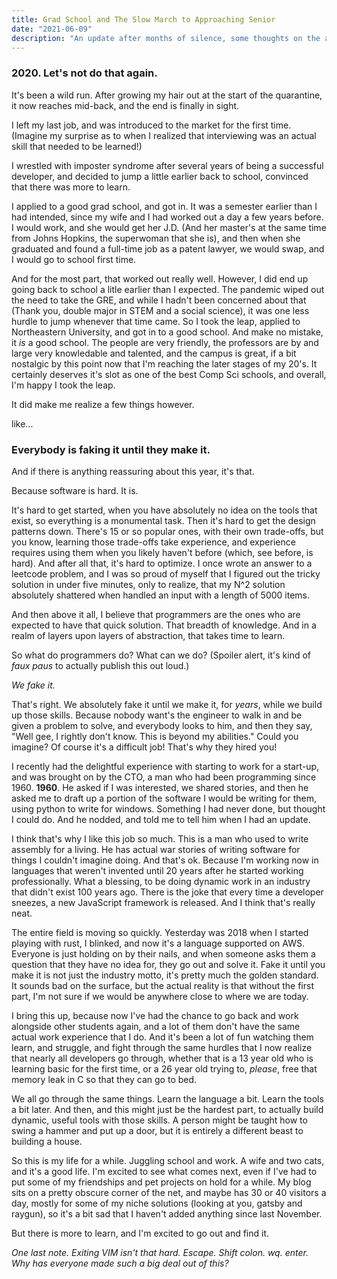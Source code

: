 ```yaml
---
title: Grad School and The Slow March to Approaching Senior
date: "2021-06-09"
description: "An update after months of silence, some thoughts on the academic system, and the market, and a splash of what being a developer is all about. (In my opinion)"
---
```



### 2020. Let's not do that again. 

It's been a wild run. After growing my hair out at the start of the quarantine, it now reaches mid-back, and the end is finally in sight.

I left my last job, and was introduced to the market for the first time. (Imagine my surprise as to when I realized that interviewing was an actual skill that needed to be learned!)

I wrestled with imposter syndrome after several years of being a successful developer, and decided to jump a little earlier back to school, convinced that there was more to learn. 

I applied to a good grad school, and got in. It was a semester earlier than I had intended, since my wife and I had worked out a day a few years before. I would work, and she would get her J.D. (And her master's at the same time from Johns Hopkins, the superwoman that she is), and then when she graduated and found a full-time job as a patent lawyer, we would swap, and I would go to school first time. 

And for the most part, that worked out really well. However, I did end up going back to school a litle earlier than I expected. The pandemic wiped out the need to take the GRE, and while I hadn't been concerned about that (Thank you, double major in STEM and a social science), it was one less hurdle to jump whenever that time came. So I took the leap, applied to Northeastern University, and got in to a good school. And make no mistake, it *is* a good school. The people are very friendly, the professors are by and large very knowledable and talented, and the campus is great, if a bit nostalgic by this point now that I'm reaching the later stages of my 20's. It certainly deserves it's slot as one of the best Comp Sci schools, and overall, I'm happy I took the leap. 

It did make me realize a few things however.

like...

### **Everybody** is faking it until they make it. 

And if there is anything reassuring about this year, it's that. 

Because software is  hard. It is. 

It's hard to get started, when you have absolutely no idea on the tools that exist, so everything is a monumental task. Then it's hard to get the design patterns down. There's 15 or so popular ones, with their own trade-offs, but you know, learning those trade-offs take experience, and experience requires using them when you likely haven't before (which, see before, is hard). And after all that, it's hard to optimize. I once wrote an answer to a leetcode problem, and I was so proud of myself that I figured out the tricky solution in under five minutes, only to realize, that my N^2 solution absolutely shattered when handled an input with a length of 5000 items. 

And then above it all, I believe that programmers are the ones who are expected to have that quick solution. That breadth of knowledge. And in a realm of layers upon layers of abstraction, that takes time to learn. 

So what do programmers do? What can we do? (Spoiler alert, it's kind of *faux paus* to actually publish this out loud.)

*We fake it.*

That's right. We absolutely fake it until we make it, for *years*, while we build up those skills. Because nobody want's the engineer to walk in and be given a problem to solve, and everybody looks to him, and then they say, "Well gee, I rightly don't know. This is beyond my abilities." Could you imagine? Of course it's a difficult job! That's why they hired you!

I recently had the delightful experience with starting to work for a start-up, and was brought on by the CTO, a man who had been programming since 1960. **1960**. He asked if I was interested, we shared stories, and then he asked me to draft up a portion of the software I would be writing for them, using python to write for windows. Something I had never done, but thought I could do. And he nodded, and told me to tell him when I had an update. 

I think that's why I like this job so much. This is a man who used to write assembly for a living. He has actual war stories of writing software for things I couldn't imagine doing. And that's ok. Because I'm working now in languages that weren't invented until 20 years after he started working professionally. What a blessing, to be doing dynamic work in an industry that didn't exist 100 years ago. There is the joke that every time a developer sneezes, a new JavaScript framework is released. And I think that's really neat. 

The entire field is moving so quickly. Yesterday was 2018 when I started playing with rust, I blinked, and now it's a language supported on AWS. Everyone is just holding on by their nails, and when someone asks them a question that they have no idea for, they go out and solve it. Fake it until you make it is not just the industry motto, it's pretty much the golden standard. It sounds bad on the surface, but the actual reality is that without the first part, I'm not sure if we would be anywhere close to where we are today. 

I bring this up, because now I've had the chance to go back and work alongside other students again, and a lot of them don't have the same actual work experience that I do. And it's been a lot of fun watching them learn, and struggle, and fight through the same hurdles that I now realize that nearly all developers go through, whether that is a 13 year old who is learning basic for the first time, or a 26 year old trying to, *please*, free that memory leak in C so that they can go to bed. 

We all go through the same things. Learn the language a bit. Learn the tools a bit later. And then, and this might just be the hardest part, to actually build dynamic, useful tools with those skills. A person might be taught how to swing a hammer and put up a door, but it is entirely a different beast to building a house. 

So this is my life for a while. Juggling school and work. A wife and two cats, and it's a good life. I'm excited to see what comes next, even if I've had to put some of my friendships and pet projects on hold for a while. My blog sits on a pretty obscure corner of the net, and maybe has 30 or 40 visitors a day, mostly for some of my niche solutions (looking at you, gatsby and raygun), so it's a bit sad that I haven't added anything since last November. 

But there is more to learn, and I'm excited to go out and find it. 


*One last note. Exiting VIM isn't that hard. Escape. Shift colon. wq. enter. Why has everyone made such a big deal out of this?*
